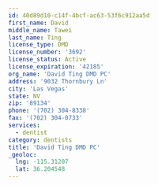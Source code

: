 ```yaml
---
id: 40d89d10-c14f-4bcf-ac63-53f6c912aa5d
first_name: David
middle_name: Tawei
last_name: Ting
license_type: DMD
license_number: '3692'
license_status: Active
license_expiration: '42185'
org_name: 'David Ting DMD PC'
address: '9032 Thornbury Ln'
city: 'Las Vegas'
state: NV
zip: '89134'
phone: '(702) 304-8338'
fax: '(702) 304-0733'
services:
  - dentist
category: dentists
title: 'David Ting DMD PC'
_geoloc:
  lng: -115.31207
  lat: 36.204548
---
```

